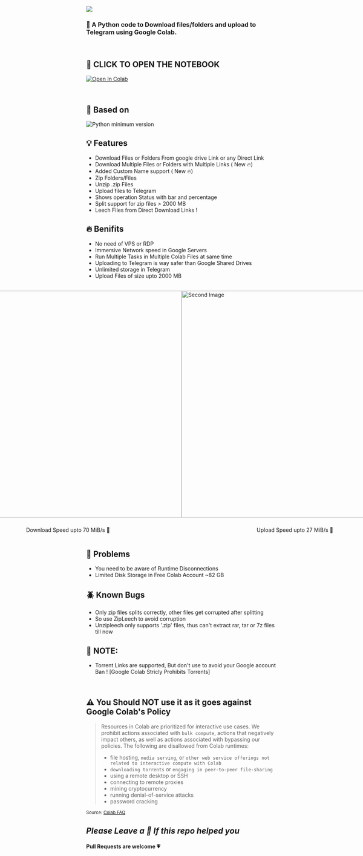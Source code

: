 ![](https://user-images.githubusercontent.com/125879861/226649977-85a941f5-6ffe-45a2-8e09-d9f2b558cb17.png)


### 🐍 A Python code to Download files/folders and upload to Telegram using Google Colab.

<br>

## **📖 CLICK TO OPEN THE NOTEBOOK**

 <a href="https://colab.research.google.com/drive/12hdEqaidRZ8krqj7rpnyDzg1dkKmvdvp?usp=sharing" target="_parent"><img src="https://colab.research.google.com/assets/colab-badge.svg" alt="Open In Colab"/></a>

<br>

## **🔖 Based on**
![Python minimum version](https://img.shields.io/badge/Python-3.0%2B-brightgreen)


## **💡 Features**

 - Download Files or Folders From google drive Link or any Direct Link
 - Download Multiple Files or Folders with Multiple Links ( New 🔥)
 - Added Custom Name support ( New 🔥)
 - Zip Folders/Files
 - Unzip .zip Files
 - Upload files to Telegram
 - Shows operation Status with bar and percentage 
 - Split support for zip files > 2000 MB
 - Leech Files from Direct Download Links !

## **🔥 Benifits**

 - No need of VPS or RDP
 - Immersive Network speed in Google Servers
 - Run Multiple Tasks in Multiple Colab Files at same time
 - Uploading to Telegram is way safer than Google Shared Drives
 - Unlimited storage in Telegram
 - Upload Files of size upto 2000 MB

<br>

<body>
  <div style="display: flex; justify-content: center;">
    <div style="flex: 1; display: flex; align-items: center; justify-content: center; flex-direction: column;">
      <img src="https://user-images.githubusercontent.com/125879861/241569765-951917ba-3842-4953-b1d3-1cfdf9ac9952.png"
        alt="First Image" height=600px>
      <p style="padding-top: 10px;">Download Speed upto 70 MiB/s 🚀</p>
    </div>
    <div style="flex: 1; display: flex; align-items: center; justify-content: center; flex-direction: column;">
      <img src="https://user-images.githubusercontent.com/125879861/241569774-51a7c2e9-5a98-4f2f-862b-eae9af5af30c.png"
        alt="Second Image" height=600px>
      <p style="padding-top: 10px;">Upload Speed upto 27 MiB/s 🚀</p>
    </div>
  </div>
</body>

## **🦉 Problems**

 - You need to be aware of Runtime Disconnections
 - Limited Disk Storage in Free Colab Account ~82 GB 
 <!-- - Which Limits the zip process of files size to ~41 GB
 - Have to manually upload config files ( token.pickle, thmb.jpg, etc ) -->

## **🪲 Known Bugs**

 - Only zip files splits correctly, other files get corrupted after splitting
 - So use ZipLeech to avoid corruption 
 - Unzipleech only supports '.zip' files, thus can't extract rar, tar or 7z files till now

## **🚨 NOTE:**
 - Torrent Links are supported, But don't use to avoid your Google account Ban ! [Google Colab Stricly Prohibits Torrents]

<br>

## **⚠️ You Should NOT use it as it goes against Google Colab's Policy**

> Resources in Colab are prioritized for interactive use cases. We prohibit actions associated with `bulk compute`, actions that negatively impact others, as well as actions associated with bypassing our policies. The following are disallowed from Colab runtimes:
>- file hosting, `media serving`, or `other web service offerings not related to interactive compute with Colab`
>- `downloading torrents` or `engaging in peer-to-peer file-sharing`
>- using a remote desktop or SSH
>- connecting to remote proxies
>- mining cryptocurrency
>- running denial-of-service attacks
>- password cracking

<sub>Source: <a href="https://research.google.com/colaboratory/faq.html">Colab FAQ</a></sub>

## _Please Leave a 🌟 If this repo helped you_

#### Pull Requests are welcome 💗